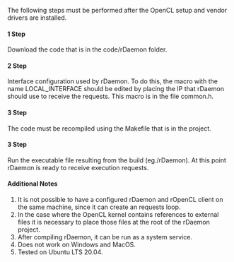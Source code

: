 
The following steps must be performed after the OpenCL setup and vendor drivers are installed.

<h4>1 Step</h4>
Download the code that is in the code/rDaemon folder.

<h4>2 Step</h4>
Interface configuration used by rDaemon. To do this, the macro with the name LOCAL_INTERFACE should be edited by placing the IP that rDaemon should use to receive the requests. This macro is in the file common.h.

<h4>3 Step</h4>
The code must be recompiled using the Makefile that is in the project.

<h4>3 Step</h4>
Run the executable file resulting from the build (eg./rDaemon). At this point rDaemon is ready to receive execution requests.


<h4>Additional Notes</h4>

1) It is not possible to have a configured rDaemon and rOpenCL client on the same machine, since it can create an requests loop.
2) In the case where the OpenCL kernel contains references to external files it is necessary to place those files at the root of the rDaemon project.
3) After compiling rDaemon, it can be run as a system service.
4) Does not work on Windows and MacOS.
5) Tested on Ubuntu LTS 20.04.